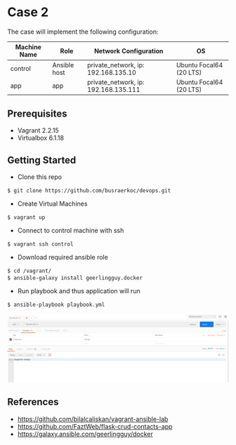 # Case 2

The case will implement the following configuration:


| Machine  Name | Role          | Network Configuration                  | OS                         |
|---------------|---------------|----------------------------------------|----------------------------|
| control       | Ansible  host | private_network, ip: 192.168.135.10    | Ubuntu Focal64 (20 LTS)   |
| app           | app           | private_network, ip: 192.168.135.111   | Ubuntu Focal64 (20 LTS)   |


## Prerequisites

* Vagrant 2.2.15 
* Virtualbox 6.1.18

## Getting Started

* Clone this repo

```
$ git clone https://github.com/busraerkoc/devops.git
```

* Create Virtual Machines

```
$ vagrant up
```

* Connect to control machine with ssh

```
$ vagrant ssh control
```

* Download required ansible role

```
$ cd /vagrant/
$ ansible-galaxy install geerlingguy.docker
```

* Run playbook and thus application will run

```* 
$ ansible-playbook playbook.yml
```

![hosgeldin_devops](docs/hosgeldin_devops.png)

## References

* https://github.com/bilalcaliskan/vagrant-ansible-lab
* https://github.com/FaztWeb/flask-crud-contacts-app
* https://galaxy.ansible.com/geerlingguy/docker